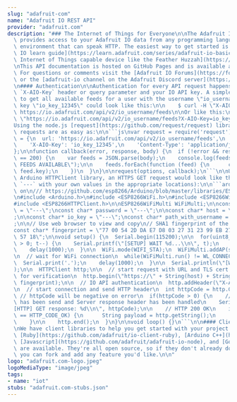 ```yaml
---
slug: "adafruit-com"
name: "Adafruit IO REST API"
provider: "adafruit.com"
description: "### The Internet of Things for Everyone\n\nThe Adafruit IO HTTP API\
  \ provides access to your Adafruit IO data from any programming language or hardware\
  \ environment that can speak HTTP. The easiest way to get started is with [an Adafruit\
  \ IO learn guide](https://learn.adafruit.com/series/adafruit-io-basics) and [a simple\
  \ Internet of Things capable device like the Feather Huzzah](https://www.adafruit.com/product/2821).\n\
  \nThis API documentation is hosted on GitHub Pages and is available at [https://github.com/adafruit/io-api](https://github.com/adafruit/io-api).\
  \ For questions or comments visit the [Adafruit IO Forums](https://forums.adafruit.com/viewforum.php?f=56)\
  \ or the [adafruit-io channel on the Adafruit Discord server](https://discord.gg/adafruit).\n\
  \n#### Authentication\n\nAuthentication for every API request happens through the\
  \ `X-AIO-Key` header or query parameter and your IO API key. A simple cURL request\
  \ to get all available feeds for a user with the username \"io_username\" and the\
  \ key \"io_key_12345\" could look like this:\n\n    $ curl -H \"X-AIO-Key: io_key_12345\"\
  \ https://io.adafruit.com/api/v2/io_username/feeds\n\nOr like this:\n\n    $ curl\
  \ \"https://io.adafruit.com/api/v2/io_username/feeds?X-AIO-Key=io_key_12345\n\n\
  Using the node.js [request](https://github.com/request/request) library, IO HTTP\
  \ requests are as easy as:\n\n```js\nvar request = require('request');\n\nvar options\
  \ = {\n  url: 'https://io.adafruit.com/api/v2/io_username/feeds',\n  headers: {\n\
  \    'X-AIO-Key': 'io_key_12345',\n    'Content-Type': 'application/json'\n  }\n\
  };\n\nfunction callback(error, response, body) {\n  if (!error && response.statusCode\
  \ == 200) {\n    var feeds = JSON.parse(body);\n    console.log(feeds.length + \"\
  \ FEEDS AVAILABLE\");\n\n    feeds.forEach(function (feed) {\n      console.log(feed.name,\
  \ feed.key);\n    })\n  }\n}\n\nrequest(options, callback);\n```\n\nUsing the ESP8266\
  \ Arduino HTTPClient library, an HTTPS GET request would look like this (replacing\
  \ `---` with your own values in the appropriate locations):\n\n```arduino\n/// based\
  \ on\n/// https://github.com/esp8266/Arduino/blob/master/libraries/ESP8266HTTPClient/examples/Authorization/Authorization.ino\n\
  \n#include <Arduino.h>\n#include <ESP8266WiFi.h>\n#include <ESP8266WiFiMulti.h>\n\
  #include <ESP8266HTTPClient.h>\n\nESP8266WiFiMulti WiFiMulti;\n\nconst char* ssid\
  \ = \"---\";\nconst char* password = \"---\";\n\nconst char* host = \"io.adafruit.com\"\
  ;\n\nconst char* io_key = \"---\";\nconst char* path_with_username = \"/api/v2/---/dashboards\"\
  ;\n\n// Use web browser to view and copy\n// SHA1 fingerprint of the certificate\n\
  const char* fingerprint = \"77 00 54 2D DA E7 D8 03 27 31 23 99 EB 27 DB CB A5 4C\
  \ 57 18\";\n\nvoid setup() {\n  Serial.begin(115200);\n\n  for(uint8_t t = 4; t\
  \ > 0; t--) {\n    Serial.printf(\"[SETUP] WAIT %d...\\n\", t);\n    Serial.flush();\n\
  \    delay(1000);\n  }\n\n  WiFi.mode(WIFI_STA);\n  WiFiMulti.addAP(ssid, password);\n\
  \n  // wait for WiFi connection\n  while(WiFiMulti.run() != WL_CONNECTED) {\n  \
  \  Serial.print('.');\n    delay(1000);\n  }\n\n  Serial.println(\"[WIFI] connected!\"\
  );\n\n  HTTPClient http;\n\n  // start request with URL and TLS cert fingerprint\
  \ for verification\n  http.begin(\"https://\" + String(host) + String(path_with_username),\
  \ fingerprint);\n\n  // IO API authentication\n  http.addHeader(\"X-AIO-Key\", io_key);\n\
  \n  // start connection and send HTTP header\n  int httpCode = http.GET();\n\n \
  \ // httpCode will be negative on error\n  if(httpCode > 0) {\n    // HTTP header\
  \ has been send and Server response header has been handled\n    Serial.printf(\"\
  [HTTP] GET response: %d\\n\", httpCode);\n\n    // HTTP 200 OK\n    if(httpCode\
  \ == HTTP_CODE_OK) {\n      String payload = http.getString();\n      Serial.println(payload);\n\
  \    }\n\n    http.end();\n  }\n}\n\nvoid loop() {}\n```\n\n#### Client Libraries\n\
  \nWe have client libraries to help you get started with your project: [Python](https://github.com/adafruit/io-client-python),\
  \ [Ruby](https://github.com/adafruit/io-client-ruby), [Arduino C++](https://github.com/adafruit/Adafruit_IO_Arduino),\
  \ [Javascript](https://github.com/adafruit/adafruit-io-node), and [Go](https://github.com/adafruit/io-client-go)\
  \ are available. They're all open source, so if they don't already do what you want,\
  \ you can fork and add any feature you'd like.\n\n"
logo: "adafruit.com-logo.jpeg"
logoMediaType: "image/jpeg"
tags:
- name: "iot"
stubs: "adafruit.com-stubs.json"
---
```


